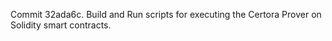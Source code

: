 Commit 32ada6c.                    Build and Run scripts for executing the Certora Prover on Solidity smart contracts.